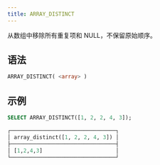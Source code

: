 ```yaml
---
title: ARRAY_DISTINCT
---
```


从数组中移除所有重复项和 NULL，不保留原始顺序。

## 语法

```sql
ARRAY_DISTINCT( <array> )
```

## 示例

```sql
SELECT ARRAY_DISTINCT([1, 2, 2, 4, 3]);

┌─────────────────────────────────┐
│ array_distinct([1, 2, 2, 4, 3]) │
├─────────────────────────────────┤
│ [1,2,4,3]                       │
└─────────────────────────────────┘
```